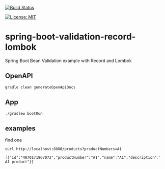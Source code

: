 [![Build Status](https://travis-ci.com/claudioaltamura/spring-boot-validation-record-lombok.svg?branch=master)](https://travis-ci.com/claudioaltamura/spring-boot-validation-record-lombok)

[![License: MIT](https://img.shields.io/badge/License-MIT-yellow.svg)](https://opensource.org/licenses/MIT)

# spring-boot-validation-record-lombok
Spring Boot Bean Validation example with Record and Lombok

## OpenAPI

    gradle clean generateOpenApiDocs

## App

    ./gradlew bootRun

## examples

find one

    curl http://localhost:8080/products?productNumbers=A1

    [{"id":"4070171967072","productNumber":"A1","name":"A1","description":"A A1 product"}]
